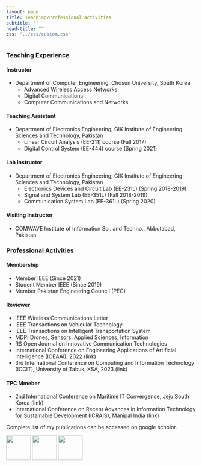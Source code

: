 ```yaml
---
layout: page
title: Teaching/Professional Activities
subtitle: ''
head-title: ""
css: "../css/custom.css"
---
```


### Teaching Experience

#### Instructor        
- Department of Computer Engineering, Chosun University, South Korea
  - Advanced Wireless Access Networks
  - Digital Communications
  - Computer Communications and Networks

#### Teaching Assistant        
- Department of Electronics Engineering, GIK Institute of Engineering Sciences and Technology, Pakistan
  - Linear Circuit Analysis (EE-211) course (Fall 2017)
  - Digital Control System (EE-444) course (Spring 2021)

#### Lab Instructor        
- Department of Electronics Engineering, GIK Institute of Engineering Sciences and Technology, Pakistan
  - Electronics Devices and Circuit Lab (EE-231L) (Spring 2018-2019)
  - Signal and System Lab (EE-351L) (Fall 2018-2019)
  - Communication System Lab (EE-361L) (Spring 2020)

#### Visiting Instructor        
- COMWAVE Institute of Information Sci. and Techno., Abbotabad, Pakistan
  
### Professional Activities

#### Membership
- Member IEEE (Since 2021)
- Student Member IEEE (Since 2019)
- Member Pakistan Engineering Council (PEC)

#### Reviewer 
- IEEE Wireless Communications Letter
- IEEE Transactions on Vehicular Technology
- IEEE Transactions on Intelligent Transportation System
- MDPI Drones, Sensors, Applied Sciences, Information
- RS Open Journal on Innovative Communication Technologies
- International Conference on Engineering Applications of Artificial Intelligence (ICEAAI), 2022 (link)
- 3rd International Conference on Computing and Information Technology (ICCIT), University of Tabuk, KSA, 2023 (link)


#### TPC Mmeber
- 2nd International Conference on Maritime IT Convergence, Jeju South Korea (link)
- International Conference on Recent Advances in Information Technology for Sustainable Development (ICRAIS), Manipal India (link)



Complete list of my publications can be accessed on google scholor.


[<img src="../img/googlescholor.png" height="65px">](https://scholar.google.com/citations?user=D3rq6oEAAAAJ&hl=en)
[<img src="../img/researchgate.png" height="65px">](https://www.researchgate.net/profile/Arif_Ullah_Khan3)
[<img src="../img/orcid.png" height="65px">](https://orcid.org/0000-0002-0555-6644)
